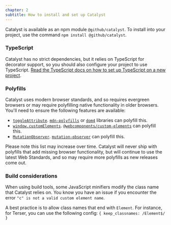 ```yaml
---
chapter: 2
subtitle: How to install and set up Catalyst
---
```


Catalyst is available as an npm module `@github/catalyst`. To install into your project, use the command `npm install @github/catalyst`. 

### TypeScript

Catalyst has no strict dependencies, but it relies on TypeScript for decorator support, so you should also configure your project to use TypeScript. [Read the TypeScript docs on how to set up TypeScript on a new project](https://www.typescriptlang.org/docs/home.html).

### Polyfills

Catalyst uses modern browser standards, and so requires evergreen browsers or may require polyfilling native functionality in older browsers. You'll need to ensure the following features are available:

 - [`toggleAttribute`](https://caniuse.com/#search=toggleAttribute). [`mdn-polyfills`](https://github.com/msn0/mdn-polyfills) or [`dom4`](https://github.com/WebReflection/dom4) libraries can polyfill this.
 - [`window.customElements`](https://caniuse.com/#search=customElements). [`@webcomponents/custom-elements`](https://github.com/webcomponents/polyfills/tree/master/packages/custom-elements) can polyfill this.
 - [`MutationObserver`](https://caniuse.com/#search=MutationObserver). [`mutation-observer`](https://github.com/webmodules/mutation-observer) can polyfill this.

Please note this list may increase over time. Catalyst will never ship with polyfills that add missing browser functionality, but will continue to use the latest Web Standards, and so may require more polyfills as new releases come out.

### Build considerations

When using build tools, some JavaScript minifiers modify the class name that Catalyst relies on. You know you have an issue if you encounter the error `"c" is not a valid custom element name`.

A best practice is to allow class names that end with `Element`. For instance, for Terser, you can use the following config: `{ keep_classnames: /Element$/ }`
